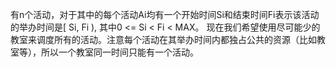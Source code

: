 有n个活动，对于其中的每个活动Ai均有一个开始时间Si和结束时间Fi表示该活动的举办时间是[ Si, Fi ), 其中0 <= Si < Fi < MAX。
现在我们希望使用尽可能少的教室来调度所有的活动。注意每个活动在其举办时间内都独占公共的资源（比如教室等），所以一个教室同一时间只能有一个活动。

